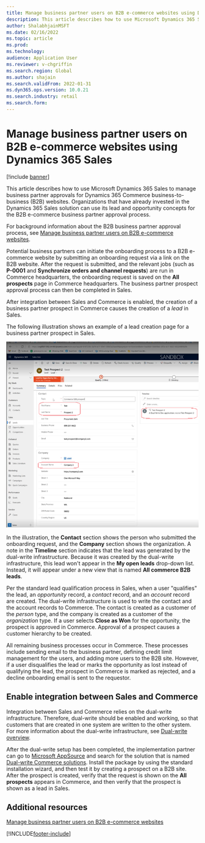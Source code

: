 ```yaml
---
title: Manage business partner users on B2B e-commerce websites using Dynamics 365 Sales
description: This article describes how to use Microsoft Dynamics 365 Sales to manage business partner approvals for Dynamics 365 Commerce business-to-business (B2B) websites.
author: ShalabhjainMSFT
ms.date: 02/16/2022
ms.topic: article
ms.prod: 
ms.technology: 
audience: Application User
ms.reviewer: v-chgriffin
ms.search.region: Global
ms.author: shajain
ms.search.validFrom: 2022-01-31
ms.dyn365.ops.version: 10.0.21
ms.search.industry: retail
ms.search.form: 
---
```


# Manage business partner users on B2B e-commerce websites using Dynamics 365 Sales

[!include [banner](../../includes/banner.md)]

This article describes how to use Microsoft Dynamics 365 Sales to manage business partner approvals for Dynamics 365 Commerce business-to-business (B2B) websites. Organizations that have already invested in the Dynamics 365 Sales solution can use its lead and opportunity concepts for the B2B e-commerce business partner approval process.

For background information about the B2B business partner approval process, see [Manage business partner users on B2B e-commerce websites](manage-b2b-users.md).

Potential business partners can initiate the onboarding process to a B2B e-commerce website by submitting an onboarding request via a link on the B2B website. After the request is submitted, and the relevant jobs (such as **P-0001** and **Synchronize orders and channel requests**) are run in Commerce headquarters, the onboarding request is saved on the **All prospects** page in Commerce headquarters. The business partner prospect approval process can then be completed in Sales.

After integration between Sales and Commerce is enabled, the creation of a business partner prospect in Commerce causes the creation of a *lead* in Sales.

The following illustration shows an example of a lead creation page for a business partner prospect in Sales.

![Lead creation page in Dynamics 365 Sales.](../media/LeadInSales.png)

In the illustration, the **Contact** section shows the person who submitted the onboarding request, and the **Company** section shows the organization. A note in the **Timeline** section indicates that the lead was generated by the dual-write infrastructure. Because it was created by the dual-write infrastructure, this lead won't appear in the **My open leads** drop-down list. Instead, it will appear under a new view that is named **All commerce B2B leads**.

Per the standard lead qualification process in Sales, when a user "qualifies" the lead, an *opportunity* record, a *contact* record, and an *account* record are created. The dual-write infrastructure is used to write the contact and the account records to Commerce. The contact is created as a customer of the *person* type, and the company is created as a customer of the *organization* type. If a user selects **Close as Won** for the opportunity, the prospect is approved in Commerce. Approval of a prospect causes a customer hierarchy to be created.

All remaining business processes occur in Commerce. These processes include sending email to the business partner, defining credit limit management for the users, and adding more users to the B2B site. However, if a user disqualifies the lead or marks the opportunity as lost instead of qualifying the lead, the prospect in Commerce is marked as rejected, and a decline onboarding email is sent to the requestor.

## Enable integration between Sales and Commerce

Integration between Sales and Commerce relies on the dual-write infrastructure. Therefore, dual-write should be enabled and working, so that customers that are created in one system are written to the other system. For more information about the dual-write infrastructure, see [Dual-write overview](/dynamics365/fin-ops-core/dev-itpro/data-entities/dual-write/dual-write-overview).

After the dual-write setup has been completed, the implementation partner can go to [Microsoft AppSource](https://appsource.microsoft.com/) and search for the solution that is named [Dual-write Commerce solutions](https://partner.microsoft.com/dashboard/commercial-marketplace/offers/7ca1d8c9-dc79-4cb7-a82e-8dc96a25acca/overview). Install the package by using the standard installation wizard, and then test it by creating a prospect on a B2B site. After the prospect is created, verify that the request is shown on the **All prospects** appears in Commerce, and then verify that the prospect is shown as a lead in Sales.

## Additional resources

[Manage business partner users on B2B e-commerce websites](manage-b2b-users.md)

[!INCLUDE[footer-include](../../includes/footer-banner.md)]
